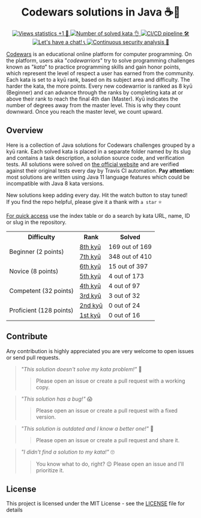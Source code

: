<h1 align="center">Codewars solutions in Java ☕️🚀</h1>

<p align="center">
   <a href="http://hits.dwyl.io/ParanoidUser/codewars-solutions">
      <img src="https://img.shields.io/badge/dynamic/xml?color=success&label=views&query=//*[name()=%27text%27][2]&url=http://hits.dwyl.io/ParanoidUser/codewars.svg"
           title="Views statistics +1 👀">
   </a>
   <a href="https://www.codewars.com">
      <img src="https://img.shields.io/badge/solved%20kata-543-red.svg"
           title="Number of solved kata 👌">
   </a>
   <a href="https://travis-ci.org/ParanoidUser/codewars-solutions">
      <img src="https://img.shields.io/travis/ParanoidUser/codewars-solutions.svg"
           title="CI/CD pipeline 🛠">
   </a>
   <a href="https://gitter.im/paranoiduser/codewars-solutions">
      <img src="https://img.shields.io/gitter/room/paranoiduser/codewars-solutions?color=49c39e"
           title="Let's have a chat! 📞">
   </a>
   <a href="https://lgtm.com/projects/g/ParanoidUser/codewars-solutions/context:java">
      <img src="https://img.shields.io/lgtm/grade/java/github/ParanoidUser/codewars-solutions.svg?label=java"
           title="Continuous security analysis 🔎">
   </a>
<p>

[Codewars](https://www.codewars.com) is an educational online platform for computer programming. On the platform, users aka "*codewarriors*" try to solve programming challenges known as "*kata*" to practice programming skills and gain honor points, which represent the level of respect a user has earned from the community. Each kata is set to a kyū rank, based on its subject area and difficulty. The harder the kata, the more points. Every new codewarrior is ranked as 8 kyū (Beginner) and can advance through the ranks by completing kata at or above their rank to reach the final 4th dan (Master). Kyū indicates the number of degrees away from the master level. This is why they count downward. Once you reach the master level, we count upward.

## Overview

Here is a collection of Java solutions for Codewars challenges grouped by a kyū rank. Each solved kata is placed in a separate folder named by its slug and contains a task description, a solution source code, and verification tests. All solutions were solved on [the official website](https://www.codewars.com) and are verified against their original tests every day by Travis CI automation. **Pay attention:** most solutions are written using Java 11 language features which could be incompatible with Java 8 kata versions.

New solutions keep adding every day. Hit the watch button to stay tuned!  
If you find the repo helpful, please give it a thank with <span title="↑↑↑ hit that button ↑↑↑">`a star` ⭐</span>

<ins>For quick access</ins> use the index table or do a search by kata URL, name, ID or slug in the repository. 

<table>
   <tbody>
      <tr>
         <th>Difficulty</th>
         <th>Rank</th>
         <th>Solved</th>
      </tr>
      <tr>
         <td rowspan=2>Beginner (2 points)</td>
         <td>
            <a href="/kata/8%20kyu/index.md"
               title="- Defining a simple function (i.e. hello world)&#13;- Basic variable assignments&#13;- Fixing basic syntax issues&#13;- Trivial algorithms such as basic if/else statements">8th kyū
            </a>
         </td>
         <td>169 out of 169</td>
      </tr>
      <tr>
         <td>
            <a href="/kata/7%20kyu/index.md"
               title="- Iterating arrays and returning a subset of values&#13;- Basic data type manipulations&#13;- Basic functional or object-oriented concepts&#13;- Basic Regular Expressions">7th kyū
            </a>
         </td>
         <td>348 out of 410</td>
      </tr>
      <tr>
         <td rowspan=2>Novice (8 points)</td>
         <td>
            <a href="/kata/6%20kyu/index.md"
               title="- Complex language features (closures, scopes, monads, etc)&#13;- Complex OOP/Functional concepts&#13;- Basic Design Patterns&#13;- Complex Regular Expressions">6th kyū
            </a>
         </td>
         <td>15 out of 397</td>
      </tr>
      <tr>
         <td>
            <a href="/kata/5%20kyu/index.md"
               title="- Complex language features that require mature OOP/Functional concepts&#13;- Advanced OOP/Functional concepts&#13;- Complex Design Patterns&#13;- Advanced regular expression usage">5th kyū
            </a>
         </td>
         <td>4 out of 173</td>
      </tr>
      <tr>
         <td rowspan=2>Competent (32 points)</td>
         <td>
            <a href="/kata/4%20kyu/index.md"
               title="- Computer science concepts utilizing complex algorithms&#13;- Advanced design patterns&#13;- Understanding intricate business requirements&#13;- Advanced concepts such as concurrency, parallelism, meta programming and cryptography">4th kyū
            </a>
         </td>
         <td>4 out of 97</td>
      </tr>
      <tr>
         <td>
            <a href="/kata/3%20kyu/index.md"
               title="- Computer science concepts utilizing advanced algorithms&#13;- Ability to implement advanced requirements in a scalable fashion&#13;- Basic AI/machine learning algorithms&#13;- Detailed usage of advanced concepts such as concurrency, parallelism and cryptography">3rd kyū
            </a>
         </td>
         <td>3 out of 32</td>
      </tr>
      <tr>
         <td rowspan=2>Proficient (128 points)</td>
         <td>
            <a href="/kata/2%20kyu/index.md"
               title="- Complex AI/machine learning algorithms&#13;- Reverse engineering techniques&#13;- Basic interpreters and compilers&#13;- Basic mini-programs with multiple feature requirements (such as a basic markdown parser)">2nd kyū
            </a>
         </td>
         <td>0 out of 24</td>
      </tr>
      <tr>
         <td>
            <a href="/kata/1%20kyu/index.md" 
               title="- Advanced AI/machine learning algorithms&#13;- Complex interpreters and compilers&#13;- Complex Mini-programs with multiple feature requirements (such as a complete markdown parser)">1st kyū
            </a>
         </td>
         <td>0 out of 16</td>
      </tr>
   </tbody>
</table>

## Contribute

Any contribution is highly appreciated you are very welcome to open issues or send pull requests.

> *"This solution doesn't solve my kata problem!"* 😤
>> Please open an issue or create a pull request with a working copy.

> *"This solution has a bug!"* 😱
>> Please open an issue or create a pull request with a fixed version.

> *"This solution is outdated and I know a better one!"* 🤔
>> Please open an issue or create a pull request and share it.

> *"I didn't find a solution to my kata!"* 🙄
>> You know what to do, right? 😉 Please open an issue and I'll prioritize it.

## License

This project is licensed under the MIT License - see the [LICENSE](/LICENSE) file for details
